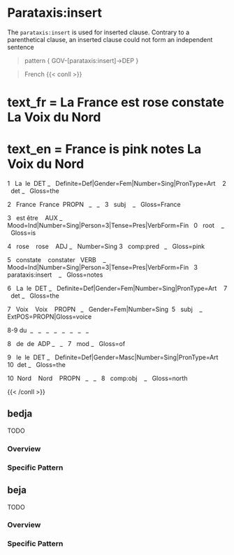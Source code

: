 # Parataxis:insert

The `parataxis:insert` is used for inserted clause. Contrary to a parenthetical clause, an inserted clause could not form an independent sentence

> pattern { GOV-[parataxis:insert]->DEP }  
  
> French
{{< conll >}}

# text_fr = La France est rose constate La Voix du Nord

# text_en = France is pink notes La Voix du Nord

1   La  le  DET _   Definite=Def|Gender=Fem|Number=Sing|PronType=Art    2   det _   Gloss=the

2   France  France  PROPN   _   _   3   subj    _   Gloss=France

3   est être    AUX _   Mood=Ind|Number=Sing|Person=3|Tense=Pres|VerbForm=Fin   0   root    _   Gloss=is

4   rose    rose    ADJ _   Number=Sing 3   comp:pred   _   Gloss=pink

5   constate    constater   VERB    _   Mood=Ind|Number=Sing|Person=3|Tense=Pres|VerbForm=Fin   3   parataxis:insert    _   Gloss=notes

6   La  le  DET _   Definite=Def|Gender=Fem|Number=Sing|PronType=Art    7   det _   Gloss=the

7   Voix    Voix    PROPN   _   Gender=Fem|Number=Sing  5   subj    _   ExtPOS=PROPN|Gloss=voice

8-9 du  _   _   _   _   _   _   _   _

8   de  de  ADP _   _   7   mod _   Gloss=of

9   le  le  DET _   Definite=Def|Gender=Masc|Number=Sing|PronType=Art   10  det _   Gloss=the

10  Nord    Nord    PROPN   _   _   8   comp:obj    _   Gloss=north

{{< /conll >}}








## bedja

TODO
### Overview

### Specific Pattern




## beja

TODO
### Overview

### Specific Pattern



